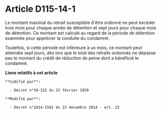 # Article D115-14-1

Le montant maximal du retrait susceptible d'être ordonné ne peut excéder trois mois pour chaque année de détention et sept
jours pour chaque mois de détention. Ce montant est calculé au regard de la période de détention examinée pour apprécier la
conduite du condamné. 

Toutefois, si cette période est inférieure à un mois, ce montant peut atteindre sept jours, dès lors que le total des
retraits ordonnés ne dépasse pas le montant du crédit de réduction de peine dont a bénéficié le condamné.

**Liens relatifs à cet article**

	**Codifié par**:

	  - Décret n°59-322 du 23 février 1959

	**Modifié par**:

	  - Décret n°2014-1582 du 23 décembre 2014 - art. 23
